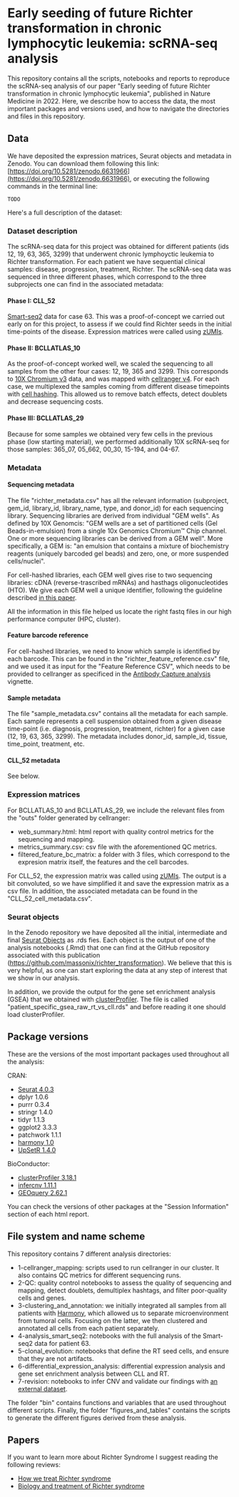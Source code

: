 # Early seeding of future Richter transformation in chronic lymphocytic leukemia: scRNA-seq analysis

This repository contains all the scripts, notebooks and reports to reproduce the scRNA-seq analysis of our paper "Early seeding of future Richter transformation in chronic lymphocytic leukemia", published in Nature Medicine in 2022. Here, we describe how to access the data, the most important packages and versions used, and how to navigate the directories and files in this repository.


## Data

We have deposited the expression matrices, Seurat objects and metadata in Zenodo. You can download them following this link: [https://doi.org/10.5281/zenodo.6631966](https://doi.org/10.5281/zenodo.6631966), or executing the following commands in the
terminal line:

```{bash}
TODO
```

Here's a full description of the dataset:


### Dataset description

The scRNA-seq data for this project was obtained for different patients (ids 12, 19, 63, 365, 3299) that underwent
chronic lymphoyctic leukemia to Richter transformation. For each patient we have sequential clinical samples: disease,
progression, treatment, Richter. The scRNA-seq data was sequenced in three different phases, which correspond to the
three subprojects one can find in the associated metadata:


#### Phase I: CLL_52

[Smart-seq2](https://www.nature.com/articles/nprot.2014.006) data for case 63.
This was a proof-of-concept we carried out early on for this project, to assess
if we could find Richter seeds in the initial time-points of the disease. Expression
matrices were called using [zUMIs](https://academic.oup.com/gigascience/article/7/6/giy059/5005022).


#### Phase II: BCLLATLAS_10

As the proof-of-concept worked well, we scaled the sequencing to all samples from
the other four cases: 12, 19, 365 and 3299. This corresponds to [10X Chromium v3](https://www.10xgenomics.com/products/single-cell-gene-expression) data, and was mapped with
[cellranger v4](https://support.10xgenomics.com/single-cell-gene-expression/software/pipelines/latest/what-is-cell-ranger). For each case, we multiplexed the samples
coming from different disease timepoints with [cell hashing](https://genomebiology.biomedcentral.com/articles/10.1186/s13059-018-1603-1). This allowed us
to remove batch effects, detect doublets and decrease sequencing costs.


#### Phase III: BCLLATLAS_29

Because for some samples we obtained very few cells in the previous phase (low starting material),
we performed additionally 10X scRNA-seq for those samples: 365_07, 05_662, 00_30,
15-194, and 04-67.


### Metadata

#### Sequencing metadata

The file "richter_metadata.csv" has all the relevant information (subproject,
gem_id, library_id, library_name, type, and donor_id) for each sequencing library.
Sequencing libraries are derived from individual "GEM wells". As defined by
10X Genomcis: "GEM wells are a set of partitioned cells (Gel Beads-in-emulsion) from 
a single 10x Genomics Chromium™ Chip channel. One or more sequencing libraries can be
derived from a GEM well". More specifically, a GEM is: "an emulsion that contains a mixture
of biochemistry reagents (uniquely barcoded gel beads) and zero, one, or more
suspended cells/nuclei".

For cell-hashed libraries, each GEM well gives rise to two sequencing
libraries: cDNA (reverse-trascribed mRNAs) and hasthags oligonucleotides (HTO).
We give each GEM well a unique identifier, following the guideline described
[in this paper](https://academic.oup.com/gigascience/article/6/11/gix100/4557140?login=false).

All the information in this file helped us locate the right fastq files in our
high performance computer (HPC, cluster).


#### Feature barcode reference

For cell-hashed libraries, we need to know which sample is identified by each
barcode. This can be found in the "richter_feature_reference.csv" file,
and we used it as input for the "Feature Reference CSV", which needs to be
provided to cellranger as specificed in the [Antibody Capture analysis](https://support.10xgenomics.com/single-cell-gene-expression/software/pipelines/latest/using/feature-bc-analysis#feature-ref)
vignette.


#### Sample metadata

The file "sample_metadata.csv" contains all the metadata for each sample. Each
sample represents a cell suspension obtained from a given disease time-point 
(i.e. diagnosis, progression, treatment, richter) for a given case (12, 19, 63,
365, 3299). The metadata includes donor_id, sample_id, tissue, time_point, 
treatment, etc.


#### CLL_52 metadata

See below.


### Expression matrices

For BCLLATLAS_10 and BCLLATLAS_29, we include the relevant files from the 
"outs" folder generated by cellranger:

* web_summary.html: html report with quality control metrics for the sequencing and mapping.
* metrics_summary.csv: csv file with the aforementioned QC metrics.
* filtered_feature_bc_matrix: a folder with 3 files, which correspond to the expresion matrix itself, the features and the cell barcodes.

For CLL_52, the expression matrix was called using [zUMIs](https://academic.oup.com/gigascience/article/7/6/giy059/5005022).
The output is a bit convoluted, so we have simplified it and save the expression
matrix as a csv file. In addition, the associated metadata can be found in the
"CLL_52_cell_metadata.csv".


### Seurat objects

In the Zenodo repository we have deposited all the initial, intermediate and final
[Seurat Objects](https://github.com/mojaveazure/seurat-object)
as .rds fies. Each object is the output of one of the analysis notebooks (.Rmd) that
one can find at the GitHub repository associated with this publication
(https://github.com/massonix/richter_transformation). We believe that this is
very helpful, as one can start exploring the data at any step of interest that
we show in our analysis.

In addition, we provide the output for the gene set enrichment analysis
(GSEA) that we obtained with [clusterProfiler](https://yulab-smu.top/biomedical-knowledge-mining-book/).
The file is called "patient_specific_gsea_raw_rt_vs_cll.rds" and before reading
it one should load clusterProfiler.


## Package versions

These are the versions of the most important packages used throughout all the analysis:

CRAN:

* [Seurat 4.0.3](https://satijalab.org/seurat/)
* dplyr 1.0.6
* purrr 0.3.4
* stringr 1.4.0
* tidyr 1.1.3
* ggplot2 3.3.3
* patchwork 1.1.1
* [harmony 1.0](https://github.com/immunogenomics/harmony)
* [UpSetR 1.4.0](https://github.com/hms-dbmi/UpSetR)


BioConductor:

* [clusterProfiler 3.18.1](https://bioconductor.org/packages/release/bioc/html/clusterProfiler.html)
* [infercnv 1.11.1](https://github.com/broadinstitute/infercnv)
* [GEOquery 2.62.1](https://bioconductor.org/packages/release/bioc/html/GEOquery.html)


You can check the versions of other packages at the "Session Information" section of each html report.


## File system and name scheme

This repository contains 7 different analysis directories:

* 1-cellranger_mapping: scripts used to run cellranger in our cluster. It also contains QC metrics for different sequencing runs.
* 2-QC: quality control notebooks to assess the quality of sequencing and mapping, detect doublets, demultiplex hashtags, and filter poor-quality cells and genes.
* 3-clustering_and_annotation: we initially integrated all samples from all patients with [Harmony](), which allowed us to separate microenvironment from tumoral cells. Focusing on the latter, we then clustered and annotated all cells from each patient separately.
* 4-analysis_smart_seq2: notebooks with the full analysis of the Smart-seq2 data for patient 63.
* 5-clonal_evolution: notebooks that define the RT seed cells, and ensure that they are not artifacts.
* 6-differential_expression_analysis: differential expression analysis and gene set enrichment analysis between CLL and RT.
* 7-revision: notebooks to infer CNV and validate our findings with [an external dataset](https://aacrjournals.org/cancerdiscovery/article-abstract/11/12/3048/674669/Longitudinal-Single-Cell-Dynamics-of-Chromatin?redirectedFrom=fulltext).

The folder "bin" contains functions and variables that are used throughout different scripts. Finally, the folder "figures_and_tables" contains the scripts to generate the different figures derived from these analysis.


## Papers

If you want to learn more about Richter Syndrome I suggest reading the following reviews:

* [How we treat Richter syndrome](https://ashpublications.org/blood/article/123/11/1647/105732/How-we-treat-Richter-syndrome)
* [Biology and treatment of Richter syndrome](https://ashpublications.org/blood/article/131/25/2761/37138/Biology-and-treatment-of-Richter-syndrome)
